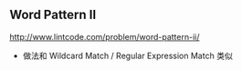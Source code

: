 ## Word Pattern II 
http://www.lintcode.com/problem/word-pattern-ii/
- 做法和 Wildcard Match / Regular Expression Match 类似
 